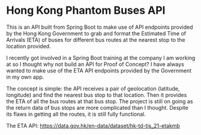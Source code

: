 # Hong Kong Phantom Buses API

This is an API built from Spring Boot to make use of API endpoints provided by the Hong Kong Government to grab and format the Estimated Time of Arrivals (ETA) of buses for different bus routes at the nearest stop to the location provided.

I recently got involved in a Spring Boot training at the company I am working at so I thought why not build an API for Proof of Concept? I have always wanted to make use of the ETA API endpoints provided by the Government in my own app.

The concept is simple: the API receives a pair of geolocation (latitude, longitude) and find the nearest bus stop to that location. Then it provides the ETA of all the bus routes at that bus stop. The project is still on going as the return data of bus stops are more complicated than I thought. Despite its flaws in getting all the routes, it is still fully functional.

The ETA API: https://data.gov.hk/en-data/dataset/hk-td-tis_21-etakmb
